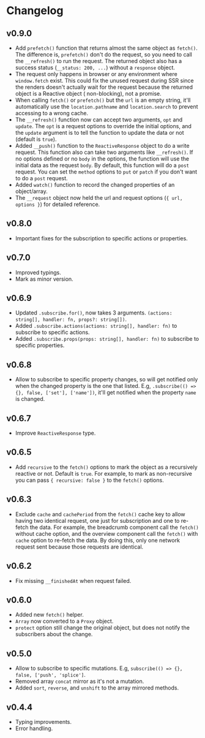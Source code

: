# Changelog

## v0.9.0

- Add `prefetch()` function that returns almost the same object as `fetch()`. The difference is, `prefetch()` don't
  do the request, so you need to call the `__refresh()` to run the request. The returned object also has a success
  status (`__status: 200, ...`) without a `response` object.
- The request only happens in browser or any environment where `window.fetch` exist. This could fix the unused request
  during SSR since the renders doesn't actually wait for the request because the returned object is a Reactive object (
  non-blocking), not a promise.
- When calling `fetch()` or `prefetch()` but the `url` is an empty string, it'll automatically use
  the `location.pathname` and `location.search` to prevent accessing to a wrong cache.
- The `__refresh()` function now can accept two arguments, `opt` and `update`. The `opt` is a request options to
  override the initial options, and the `update` argument is to tell the function to update the data or not (default
  is `true`).
- Added `__push()` function to the `ReactiveResponse` object to do a write request. This function also can take two
  arguments like `__refresh()`. If no options defined or no `body` in the options, the function will use the initial
  data as the request `body`. By default, this function will do a `post` request. You can set the `method` options
  to `put` or `patch` if you don't want to do a `post` request.
- Added `watch()` function to record the changed properties of an object/array.
- The `__request` object now held the url and request options (`{ url, options }`) for detailed reference.

## v0.8.0

- Important fixes for the subscription to specific actions or properties.

## v0.7.0

- Improved typings.
- Mark as minor version.

## v0.6.9

- Updated `.subscribe.for()`, now takes 3 arguments. `(actions: string[], handler: fn, props?: string[])`.
- Added `.subscribe.actions(actions: string[], handler: fn)` to subscribe to specific actions.
- Added `.subscribe.props(props: string[], handler: fn)` to subscribe to specific properties.

## v0.6.8

- Allow to subscribe to specific property changes, so will get notified only when the changed property is the one that
  listed. E.g, `.subscribe(() => {}, false, ['set'], ['name'])`, it'll get notified when the property `name` is changed.

## v0.6.7

- Improve `ReactiveResponse` type.

## v0.6.5

- Add `recursive` to the `fetch()` options to mark the object as a recursively reactive or not. Default is `true`. For
  example, to mark as non-recursive you can pass `{ recursive: false }` to the `fetch()` options.

## v0.6.3

- Exclude `cache` and `cachePeriod` from the `fetch()` cache key to allow having two identical request, one just for
  subscription and one to re-fetch the data. For example, the breadcrumb component call the `fetch()` without cache
  option, and the overview component call the `fetch()` with `cache` option to re-fetch the data. By doing this, only
  one network request sent because those requests are identical.

## v0.6.2

- Fix missing `__finishedAt` when request failed.

## v0.6.0

- Added new `fetch()` helper.
- `Array` now converted to a `Proxy` object.
- `protect` option still change the original object, but does not notify the subscribers about the change.

## v0.5.0

- Allow to subscribe to specific mutations. E.g, `subscribe(() => {}, false, ['push', 'splice']`.
- Removed array `concat` mirror as it's not a mutation.
- Added `sort`, `reverse`, and `unshift` to the array mirrored methods.

## v0.4.4

- Typing improvements.
- Error handling.
